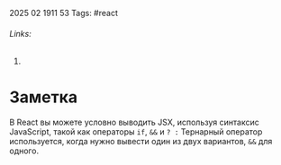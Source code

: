 2025 02 1911 53
Tags: #react 
###### Links: 
1) 
# Заметка



В React вы можете условно выводить JSX, используя синтаксис JavaScript, такой как операторы `if`, `&&` и `? :`
Тернарный оператор используется, когда нужно вывести один из двух вариантов, `&&` для одного.
